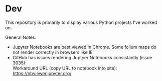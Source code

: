 # Dev
This repository is primarily to display various Python projects I've worked on. 

General Notes:  
 * Jupyter Notebooks are best viewed in Chrome. Some folium maps do not render correctly in browsers like IE
 * GitHub has issues rendering Juptyer Notebooks consistantly (issue 3035):   
   Workaround URL (copy URL to notebook into site): https://nbviewer.jupyter.org/

